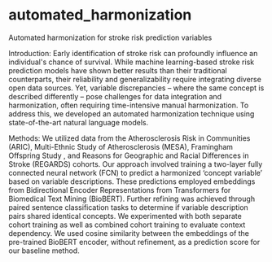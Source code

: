 # automated_harmonization
Automated harmonization for stroke risk prediction variables

Introduction: Early identification of stroke risk can profoundly influence an individual's chance of survival. While machine learning-based stroke risk prediction models have shown better results than their traditional counterparts, their reliability and generalizability require integrating diverse open data sources. Yet, variable discrepancies – where the same concept is described differently – pose challenges for data integration and harmonization, often requiring time-intensive manual harmonization. To address this, we developed an automated harmonization technique using state-of-the-art natural language models.

Methods: We utilized data from the Atherosclerosis  Risk in Communities (ARIC), Multi-Ethnic Study of Atherosclerosis (MESA), Framingham Offspring Study , and Reasons for Geographic and Racial Differences in Stroke (REGARDS) cohorts. Our approach involved training a two-layer fully connected neural network (FCN) to predict a harmonized ‘concept variable’ based on variable descriptions. These predictions employed embeddings from Bidirectional Encoder Representations from Transformers for Biomedical Text Mining (BioBERT). Further refining was achieved through paired sentence classification tasks to determine if variable description pairs shared identical concepts. We experimented with both separate cohort training as well as combined cohort training to evaluate context dependency.    We used cosine similarity between the embeddings of the pre-trained BioBERT encoder, without refinement, as a prediction score for our baseline method.
